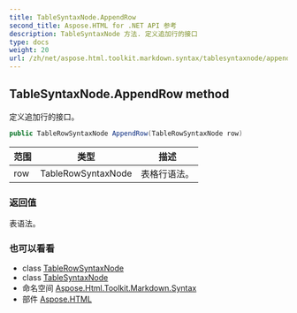 ```yaml
---
title: TableSyntaxNode.AppendRow
second_title: Aspose.HTML for .NET API 参考
description: TableSyntaxNode 方法. 定义追加行的接口
type: docs
weight: 20
url: /zh/net/aspose.html.toolkit.markdown.syntax/tablesyntaxnode/appendrow/
---
```

## TableSyntaxNode.AppendRow method

定义追加行的接口。

```csharp
public TableRowSyntaxNode AppendRow(TableRowSyntaxNode row)
```

| 范围 | 类型 | 描述 |
| --- | --- | --- |
| row | TableRowSyntaxNode | 表格行语法。 |

### 返回值

表语法。

### 也可以看看

* class [TableRowSyntaxNode](../../tablerowsyntaxnode/)
* class [TableSyntaxNode](../)
* 命名空间 [Aspose.Html.Toolkit.Markdown.Syntax](../../tablesyntaxnode/)
* 部件 [Aspose.HTML](../../../)


